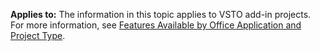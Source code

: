   **Applies to:** The information in this topic applies to VSTO add\-in projects. For more information, see [Features Available by Office Application and Project Type](../../vsto/features-available-by-office-application-and-project-type.md).

  